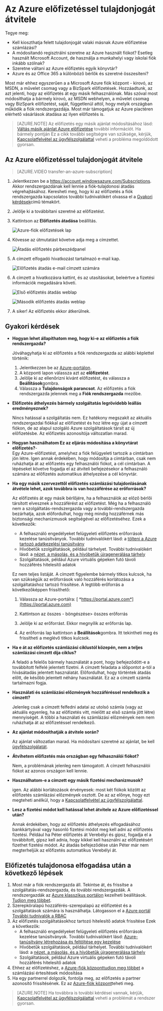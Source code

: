 <properties
   pageTitle="Az Azure előfizetéssel tulajdonjogát átvitele |} Microsoft Azure"
   description="Az Azure előfizetéssel átvitele egy másik felhasználó, és néhány gyakran ismételt kérdések a folyamat"
   services=""
   documentationCenter=""
   authors="genlin"
   manager="stevenpo"
   editor=""
   tags="billing,top-support-issue"/>

<tags
   ms.service="billing"
   ms.workload="na"
   ms.tgt_pltfrm="na"
   ms.devlang="na"
   ms.topic="article"
   ms.date="10/10/2016"
   ms.author="genli"/>

# <a name="transferring-ownership-of-an-azure-subscription"></a>Az Azure előfizetéssel tulajdonjogát átvitele

Tegye meg:

- Kell kioszthatja felett tulajdonjogát valaki másnak Azure előfizetése számlázási?
- A módosítandó regisztrálni szeretne az Azure használt fiókot? Esetleg használt Microsoft Account, de használja a munkahelyi vagy iskolai fiók inkább szólnak?
- Szeretne váltani az Azure előfizetés egyik könyvtár?
- Azure és az Office 365 a különböző bérlők és szeretné összesíteni?

Most már ehhez egyszerűen a a Microsoft Azure fiók központ - kirovó, az MSDN, a művelet csomag vagy a BizSpark előfizetések.  Hozzáadtunk, az azt jelenti, hogy az előfizetés át egy másik felhasználónak. Más szóval most módosíthatja a bármely kirovó, az MSDN webhelyen, a művelet csomag vagy BizSpark előfizetést, saját, függetlenül attól, hogy melyik országban működik a fiók rendszergazdája. Most már támogatjuk az Azure piactéren elérhető vásárlások átadása az ilyen előfizetés is.

> [AZURE.NOTE] Az előfizetés egy másik ajánlat módosításához lásd: [Váltás másik ajánlat Azure előfizetése](billing-how-to-switch-azure-offer.md) további információt. Ha bármely pontján Ez a cikk további segítségre van szüksége, kérjük, [Kapcsolatfelvétel az ügyfélszolgálattal](https://portal.azure.com/?#blade/Microsoft_Azure_Support/HelpAndSupportBlade) veheti a probléma megoldódott gyorsan.

## <a name="how-to-transfer-ownership-of-an-azure-subscription"></a>Az Azure előfizetéssel tulajdonjogát átvitele

> [AZURE.VIDEO transfer-an-azure-subscription]

1.  Jelentkezzen be a <https://account.windowsazure.com/Subscriptions>. Akkor rendszergazdának kell lennie a fiók-tulajdonosi átadás végrehajtásához. Keresheti meg, hogy ki az előfizetés a fiók rendszergazda kapcsolatos további tudnivalókért olvassa el a [Gyakori kérdések](#faq)című témakört.

2.  Jelölje ki a továbbítani szeretné az előfizetést.

3.  Kattintson az **Előfizetés átadása** beállítás.

    ![Azure-fiók előfizetések lap](./media/billing-subscription-transfer/image1.png)

4.  Kövesse az útmutatást követve adja meg a címzettet.

    ![Átadás előfizetés párbeszédpanel](./media/billing-subscription-transfer/image2.PNG)

5.  A címzett elfogadó hivatkozást tartalmazó e-mail kap.

    ![Előfizetés átadás e-mail címzett számára](./media/billing-subscription-transfer/image3.png)

6.  A címzett a hivatkozásra kattint, és az utasításokat, beleértve a fizetési információk megadására követi.

    ![Első előfizetés átadás weblap](./media/billing-subscription-transfer/image4.png)

    ![Második előfizetés átadás weblap](./media/billing-subscription-transfer/image5.png)

7. A siker! Az előfizetés ekkor átkerülnek.

<a id="faq"></a>
## <a name="frequently-asked-questions-faq"></a>Gyakori kérdések

-   **Hogyan lehet állapíthatom meg, hogy ki-e az előfizetés a fiók rendszergazda?**

    Jóváhagyhatja ki az előfizetés a fiók rendszergazda az alábbi képlettel történik:

    1. Jelentkezzen be az [Azure-portálon](https://portal.azure.com).
    2. A központi lapon válassza azt az **előfizetést**.
    3. Jelölje ki az ellenőrizni kívánt előfizetést, és válassza a **Beállítások**gombra.
    4. Válassza a **Tulajdonságok parancsot**. Az előfizetés a fiók rendszergazda jelennek meg a **Fiók rendszergazda** mezőbe.  

-   **Előfizetés áthelyezés bármely szolgáltatás legrövidebb leállás eredményeznek?**

    Nincs hatással a szolgáltatás nem. Ez hatékony megszakít az aktuális rendszergazdai fiókkal az előfizetést és hoz létre egy újat a címzett fiókon, de az alapul szolgáló Azure szolgáltatások társít az új előfizetésbe. Az előfizetés azonosítója változatlan marad.

-   **Hogyan használhatom Ez az eljárás módosítása a könyvtárat előfizetés?**-   
    Egy Azure-előfizetést, amelyhez a fiók felügyeleti tartozik a címtárban jön létre. Igen annak érdekében, hogy módosítja a címtárban, csak nem ruházhatja át az előfizetés egy felhasználói fiókot, a cél címtárban. A lépéseket követve fogadja el az átviteli befejezésekor a felhasználó számára az előfizetés automatikus áthelyezése a cél könyvtár.

-   **Ha egy másik szervezettől előfizetés számlázási tulajdonlásának átvétele lehet, azok továbbra is van hozzáférése az erőforrások?**

    Az előfizetés át egy másik bérlőjére, ha a felhasználók az előző bérlői társított elvesznek a hozzáférést az előfizetést. Még ha a felhasználó nem a szolgáltatás-rendszergazda vagy a további-rendszergazda bezárhatja, azok előfordulhat, hogy még mindig hozzáférnek más biztonsági mechanizmusok segítségével az előfizetéséhez. Ezek a következők:
    - A felhasználó engedélyeket felügyeleti előfizetés erőforrások kezelése tanúsítványok. További tudnivalókért lásd: a [tölteni a Azure tartozó adatkezelési tanúsítvány](https://msdn.microsoft.com/library/azure/gg551722.aspx)
    -   Hívóbetűk szolgáltatások, például tárhelyet. További tudnivalókért lásd: a [nézet, a másolás, és a hívóbetűk újragenerálása tárhely](storage-create-storage-account.md#view-copy-and-regenerate-storage-access-keys)
    -   Szolgáltatások, például Azure virtuális gépeken futó távoli hozzáférés hitelesítő adatok

    Ez nem teljes listáját. A címzett figyelembe bármely titkos kulcsok, ha van szükségük az erőforrások való hozzáférés korlátozása a szolgáltatáshoz tartozó frissítése. A legtöbb erőforrás a következőképpen frissíthető:

    1.   Válassza az Azure-portálra: [ *https://portal.azure.com*](https://portal.azure.com)

    2.    Kattintson az összes - böngészése&gt; összes erőforrás

    3.    Jelölje ki az erőforrást. Ekkor megnyílik az erőforrás lap.

    4.    Az erőforrás lap kattintson a **Beállítások**gombra. Itt tekintheti meg és frissítheti a meglévő titkos kulcsok.


-   **Ha e át az előfizetés számlázási ciklustól közepén, nem a teljes számlázási címzett díja ciklus?**

    A feladó a felelős bármely használatát a pont, hogy befejeződött-e a továbbított felfelé jelentett fizetni. A címzett feladata a időpontot a-tól a hívásátadás jelentett használatát. Előfordulhat, hogy történtek átadás előtt, de később jelentett néhány használatát. Ez az a címzett számla tartalmazni fogja.

-   **Használati és számlázási előzmények hozzáféréssel rendelkezik a címzett?**

    Jelenleg csak a címzett felfedni adatai az utolsó számla (vagy az aktuális egyenleg, ha az előfizetés vitt, mielőtt az első számla jött létre) mennyiségét. A többi a használati és számlázási előzmények nem nem ruházhatja át az előfizetéssel rendelkező.

-   **Az ajánlat módosíthatják a átvitele során?**

    Az ajánlat változatlan marad. Ha módosítani szeretné az ajánlat, be kell [ügyfélszolgálatát](http://go.microsoft.com/fwlink/?LinkID=619338).

-   **Átvihetem előfizetés más országban egy felhasználói fiókot?**

    Nem, a problémának jelenleg nem támogatott. A címzett felhasználói fiókot az azonos országon kell lennie.

-   **Használhatom-e a címzett egy másik fizetési mechanizmusok?**

    igen. Az alábbi korlátozások érvényesek: most két fiókok között az előfizetés számlázási előzmények osztott. De az az előnye, hogy ezt megteheti anélkül, hogy a [Kapcsolatfelvétel az ügyfélszolgálattal](http://go.microsoft.com/fwlink/?LinkID=619338).

-   **Lesz a fizetési módot kell hatással lehet átvitele az Azure előfizetéssel után?**

    Annak érdekében, hogy az előfizetés áthelyezés elfogadásához bankkártyával vagy hasonló fizetési módot meg kell adni az előfizetés fizetési. Például ha Péter előfizetés át Verebélyi és gipsz, fogadja el a továbbított, gipsz kell adnia, hogy kikkel kell használni az előfizetésért fizethet fizetési módot. Az átadás befejeződése után Péter már nem megterheljük az előfizetés automatikus Verebélyi át.

## <a name="next-steps-after-accepting-ownership-of-a-subscription"></a>Előfizetés tulajdonosa elfogadása után a következő lépések

1. Most már a fiók rendszergazda áll. Tekintse át, és frissítse a szolgáltatás-rendszergazda, és további rendszergazdák. A rendszergazdák az [Azure klasszikus portálon](https://manage.windowsazure.com) kezelheti beállítások. [Tudjon meg többet](http://go.microsoft.com/fwlink/?LinkID=533293).
2. Szerepköralapú hozzáférés-szerepalapú az előfizetést és a szolgáltatások számára is használhatja. Látogasson el a [Azure portál](https://portal.azure.com) [További tudnivalók a RBAC](http://go.microsoft.com/fwlink/?LinkID=544802)
3. Az előfizetés szolgáltatásokhoz tartozó hitelesítő adatok frissítése Ezek a következők:
    - A felhasználó engedélyeket felügyeleti előfizetés erőforrások kezelése tanúsítványok. További tudnivalókért lásd: [Azure-tanúsítvány létrehozása és feltöltése egy kezelése](https://msdn.microsoft.com/library/azure/gg551722.aspx)
    -   Hívóbetűk szolgáltatások, például tárhelyet. További tudnivalókért lásd: a [nézet, a másolás, és a hívóbetűk újragenerálása tárhely](storage-create-storage-account.md#view-copy-and-regenerate-storage-access-keys)
    -   Szolgáltatások, például Azure virtuális gépeken futó távoli hozzáférés hitelesítő adatok
4. Ehhez az előfizetéshez, a [Azure-fiók központ](https://account.windowsazure.com/Subscriptions)[tudjon meg többet](http://go.microsoft.com/fwlink/?LinkID=533292) a számlázási értesítések módosítása  
5.  Ha egy partnerrel dolgozik, fontolja meg, az előfizetés a partner azonosító frissítésének. Ez az [Azure-fiók központ](https://account.windowsazure.com/Subscriptions)teheti meg.

> [AZURE.NOTE] Ha továbbra is további kérdései vannak, kérjük, [Kapcsolatfelvétel az ügyfélszolgálattal](https://portal.azure.com/?#blade/Microsoft_Azure_Support/HelpAndSupportBlade) veheti a problémát a rendszer gyorsan.
